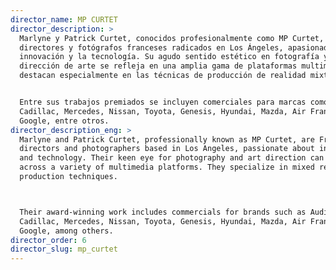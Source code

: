 ```yaml
---
director_name: MP CURTET
director_description: >
  Marlyne y Patrick Curtet, conocidos profesionalmente como MP Curtet, son
  directores y fotógrafos franceses radicados en Los Ángeles, apasionados por la
  innovación y la tecnología. Su agudo sentido estético en fotografía y
  dirección de arte se refleja en una amplia gama de plataformas multimedia. Se
  destacan especialmente en las técnicas de producción de realidad mixta.


  Entre sus trabajos premiados se incluyen comerciales para marcas como Audi,
  Cadillac, Mercedes, Nissan, Toyota, Genesis, Hyundai, Mazda, Air France y
  Google, entre otros.
director_description_eng: >
  Marlyne and Patrick Curtet, professionally known as MP Curtet, are French
  directors and photographers based in Los Angeles, passionate about innovation
  and technology. Their keen eye for photography and art direction can be seen
  across a variety of multimedia platforms. They specialize in mixed reality
  production techniques.



  Their award-winning work includes commercials for brands such as Audi,
  Cadillac, Mercedes, Nissan, Toyota, Genesis, Hyundai, Mazda, Air France, and
  Google, among others.
director_order: 6
director_slug: mp_curtet
---
```


